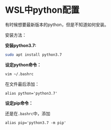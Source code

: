 # WSL中python配置

有时候想要最新版本的python，但是不知道如何安装。

安装方法：

**安装python3.7:**

```bash
sudo apt install python3.7
```

**设定python命令：**

```bash
vim ~/.bashrc
```

在文件最后添加：

```shell
alias python='python3.7'
```

**设定pip命令：**

还是在`.bashrc`中，添加

```shell
alias pip='python3.7 -m pip'
```
